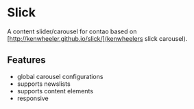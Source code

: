 # Slick

A content slider/carousel for contao based on [http://kenwheeler.github.io/slick/](kenwheelers slick carousel).

## Features

- global carousel configurations
- supports newslists
- supports content elements
- responsive

